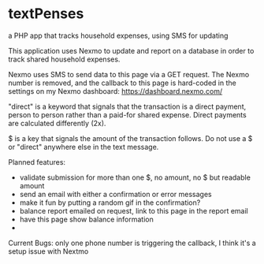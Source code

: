 # textPenses
a PHP app that tracks household expenses, using SMS for updating

This application uses Nexmo to update and report on a database
in order to track shared household expenses. 

Nexmo uses SMS to send data to this page via a GET request.
The Nexmo number is removed, and the callback to this page
is hard-coded in the settings on my Nexmo dashboard: 
https://dashboard.nexmo.com/

"direct" is a keyword that signals that the transaction is a 
direct payment, person to person rather than a paid-for shared
expense. Direct payments are calculated differently (2x).

$ is a key that signals the amount of the transaction follows.
Do not use a $ or "direct" anywhere else in the text message.

Planned features:
- validate submission for more than one $, no amount, no $ but readable amount
- send an email with either a confirmation or error messages
- make it fun by putting a random gif in the confirmation?
- balance report emailed on request, link to this page in the report email
- have this page show balance information
- 
Current Bugs: only one phone number is triggering the callback, I think it's a setup issue with Nextmo
